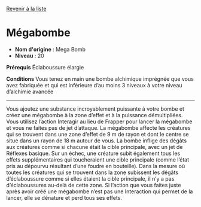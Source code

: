 [Revenir à la liste](..)

# Mégabombe

 * **Nom d'origine** : Mega Bomb
 * **Niveau** : 20


<p><strong>Prérequis</strong> Éclaboussure élargie</p>
<p><strong>Conditions</strong> Vous tenez en main une bombe alchimique imprégnée que vous avez fabriquée et qui est inférieure d’au moins 3 niveaux à votre niveau d’alchimie avancée</p>
<hr>
<p>Vous ajoutez une substance incroyablement puissante à votre bombe et créez une mégabombe à la zone d’effet et à la puissance démultipliées. Vous utilisez l’action Interagir au lieu de Frapper pour lancer la mégabombe et vous ne faites pas de jet d’attaque. La mégabombe affecte les créatures qui se trouvent dans une zone d’effet de 9 m de rayon et dont le centre se situe dans un rayon de 18 m autour de vous. La bombe inflige des dégâts aux créatures comme si chacune était la cible principale, avec un jet de Réflexes basique. Sur un échec, une créature subit également tous les effets supplémentaires qui toucheraient une cible principale (comme l’état pris au dépourvu résultant d’une foudre en bouteille). Dans la mesure où toutes les créatures qui se trouvent dans la zone subissent les dégâts d’éclaboussure comme si elles étaient la cible principale, il n’y a pas d’éclaboussures au-delà de cette zone. Si l’action que vous faites juste après avoir créé une mégabombe n’est pas une Interaction qui permet de la lancer, elle se dénature et perd tous ses effets.</p>